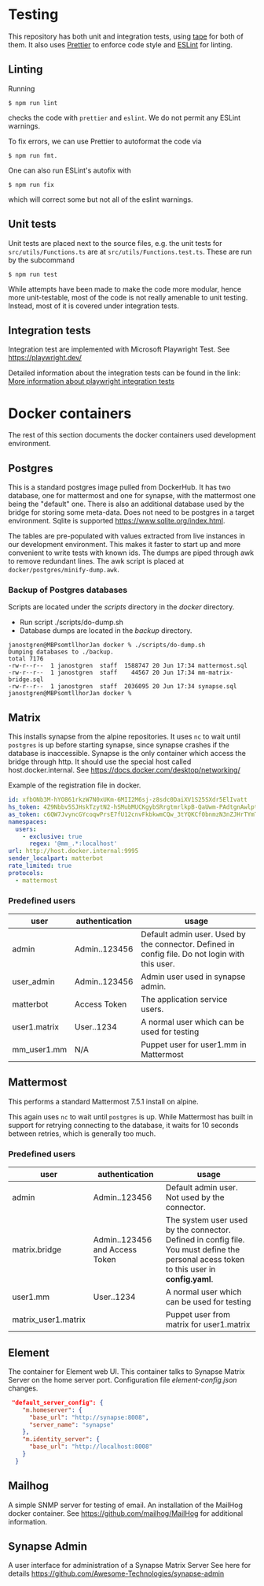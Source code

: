 # Testing

This repository has both unit and integration tests, using [tape](https://github.com/substack/tape) for both of them. It also uses [Prettier](https://prettier.io) to enforce code style and [ESLint](https://eslint.org) for linting.

## Linting

Running

```
$ npm run lint
```

checks the code with `prettier` and `eslint`. We do not permit any ESLint warnings.

To fix errors, we can use Prettier to autoformat the code via

```
$ npm run fmt.
```

One can also run ESLint's autofix with

```
$ npm run fix
```

which will correct some but not all of the eslint warnings.

## Unit tests

Unit tests are placed next to the source files, e.g. the unit tests for `src/utils/Functions.ts` are at `src/utils/Functions.test.ts`. These are run by the subcommand

```
$ npm run test
```

While attempts have been made to make the code more modular, hence more unit-testable, most of the code is not really amenable to unit testing. Instead, most of it is covered under integration tests.

## Integration tests
Integration test are implemented with Microsoft Playwright Test. 
See https://playwright.dev/

Detailed information about the integration tests can be found in the link:  [More information about playwright integration tests](../e2e-tests/README.md)


# Docker containers

The rest of this section documents the docker containers used development environment.

## Postgres

This is a standard postgres image pulled from DockerHub. It has two database, one for mattermost and one for synapse, with the mattermost one being the "default" one.
There is also an additional database used by the bridge for storing some meta-data. Does not need to be postgres in a target environment. Sqlite is supported https://www.sqlite.org/index.html.

The tables are pre-populated with values extracted from live instances in our development environment. This makes it faster to start up and more convenient to write tests with known ids. The dumps are piped through awk to remove redundant lines. The awk script is placed at `docker/postgres/minify-dump.awk`.

### Backup of Postgres databases

Scripts are located under the _scripts_ directory in the _docker_ directory.
- Run script ./scripts/do-dump.sh
- Database dumps are located in the _backup_ directory.

``` shell
janostgren@MBPsomtllhorJan docker % ./scripts/do-dump.sh 
Dumping databases to ./backup.
total 7176
-rw-r--r--  1 janostgren  staff  1588747 20 Jun 17:34 mattermost.sql
-rw-r--r--  1 janostgren  staff    44567 20 Jun 17:34 mm-matrix-bridge.sql
-rw-r--r--  1 janostgren  staff  2036095 20 Jun 17:34 synapse.sql
janostgren@MBPsomtllhorJan docker % 

```

## Matrix

This installs synapse from the alpine repositories. It uses `nc` to wait until `postgres` is up before starting synapse, since synapse crashes if the database is inaccessible.
Synapse is the only container which access the bridge through http. It should use the special host called host.docker.internal. See https://docs.docker.com/desktop/networking/

Example of the registration file in docker.

```yaml
id: xfbONb3M-hYO861rkzW7N0xUKm-6MII2M6sj-z8sdc0DaiXV1S25SXdr5ElIvatt
hs_token: 4Z9Nbbv5SJHskTzytN2-hSMubMUCKgybSRrgtmrlkpB-QaUwm-PAdtgnAwlptwPT
as_token: c6QW7JvyncGYcoqwPrsE7fU12cnvFkbkwmCQw_3tYQKCf0bnmzN3nZJHrTYmTUY2
namespaces:
  users:
    - exclusive: true
      regex: '@mm_.*:localhost'
url: http://host.docker.internal:9995
sender_localpart: matterbot
rate_limited: true
protocols:
  - mattermost
```
### Predefined users
|user|authentication|usage|
|----|--------------|-----|
| admin| Admin..123456 | Default admin user. Used by the connector. Defined in config file. Do not login with this user.|
 user_admin| Admin..123456 | Admin user used in synapse admin. |
| matterbot| Access Token | The application service users. |
| user1.matrix | User..1234 | A normal user which can be used for testing |
| mm_user1.mm |N/A | Puppet user for user1.mm in Mattermost |

## Mattermost

This performs a standard Mattermost 7.5.1 install on alpine.

This again uses `nc` to wait until `postgres` is up. While Mattermost has built in support for retrying connecting to the database, it waits for 10 seconds between retries, which is generally too much.

### Predefined users 

|user|authentication|usage|
|----|--------------|-----|
| admin| Admin..123456 | Default admin user. Not used by the connector.|
| matrix.bridge| Admin..123456 and Access Token| The system user used by the connector. Defined in config file. You must define the personal acess token to this user in __config.yaml__.|
| user1.mm | User..1234 | A normal user which can be used for testing |
|matrix_user1.matrix | | Puppet user from matrix for user1.matrix |


## Element

The container for Element web UI. This container talks to Synapse Matrix Server on the home server port.
Configuration file _element-config.json_ changes.

```json
 "default_server_config": {
    "m.homeserver": {
      "base_url": "http://synapse:8008",
      "server_name": "synapse"
    },
    "m.identity_server": {
      "base_url": "http://localhost:8008"
    }
  }
```

## Mailhog

A simple SNMP server for testing of email. An installation of the MailHog docker container. See https://github.com/mailhog/MailHog
for additional information.

## Synapse Admin
A user interface for administration of a Synapse Matrix Server
See here for details https://github.com/Awesome-Technologies/synapse-admin


